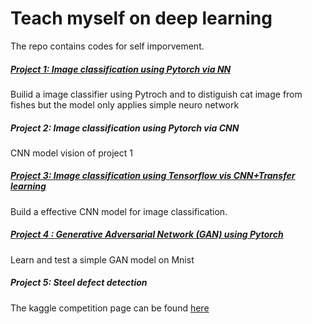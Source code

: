 # Teach myself on deep learning

The repo contains codes for self imporvement. 

##### [Project 1: Image classification using Pytorch via NN](https://github.com/pan1fan2/self_improvement/tree/main/project1)

Builid a image classifier using Pytroch and to distiguish cat image from fishes but the model only applies simple neuro network

##### Project 2: Image classification using Pytorch via CNN

CNN model vision of project 1

##### [Project 3: Image classification using Tensorflow vis CNN+Transfer learning](https://github.com/pan1fan2/self_improvement/tree/main/project3)

Build a effective CNN model for image classification. 

##### [Project 4 : Generative Adversarial Network (GAN) using Pytorch](https://github.com/pan1fan2/self_improvement/tree/main/project4)

Learn and test a simple GAN model on Mnist

##### Project 5: Steel defect detection

The kaggle competition page can be found [here](https://www.kaggle.com/c/severstal-steel-defect-detection/overview)



